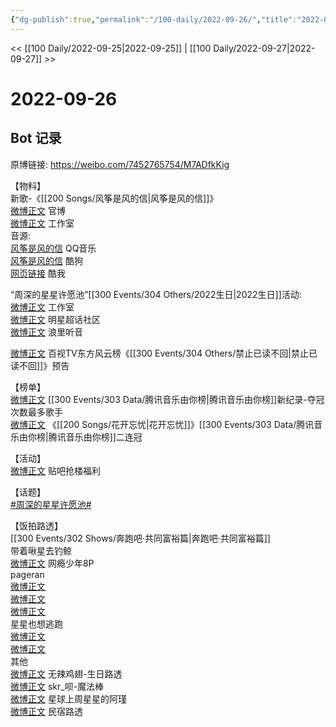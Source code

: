 ```yaml
---
{"dg-publish":true,"permalink":"/100-daily/2022-09-26/","title":"2022-09-26"}
---
```



<< [[100 Daily/2022-09-25\|2022-09-25]] | [[100 Daily/2022-09-27\|2022-09-27]] >>

# 2022-09-26

## Bot 记录

原博链接: https://weibo.com/7452765754/M7ADfkKig

【物料】  
新歌-《[[200 Songs/风筝是风的信\|风筝是风的信]]》  
[微博正文](https://m.weibo.cn/1883007604/4817905889315999) 官博  
[微博正文](https://m.weibo.cn/7478855230/4817889506361829) 工作室  
音源:  
[风筝是风的信](https://weibo.cn/sinaurl?u=https%3A%2F%2Fi.y.qq.com%2Fv8%2Fplaysong.html%3Fsongid%3D376520331%26source%3Dyqq%26ADTAG%3Dhz_wb_sf%26channelId%3D10081987) QQ音乐  
[风筝是风的信](https://weibo.cn/sinaurl?u=https%3A%2F%2Ft3.kugou.com%2Fsong.html%3Fid%3D2LooFfdzDV3) 酷狗  
[网页链接](https://weibo.cn/sinaurl?u=http%3A%2F%2Fm.kuwo.cn%2Fnewh5app%2Fplay_detail%2F240715889) 酷我

“周深的星星许愿池”[[300 Events/304 Others/2022生日\|2022生日]]活动:  
[微博正文](https://m.weibo.cn/7478855230/4817921953759755) 工作室  
[微博正文](https://m.weibo.cn/6927629563/4817954275071805) 明星超话社区  
[微博正文](https://m.weibo.cn/1645770900/4817969693590158) 浪里听音

[微博正文](https://m.weibo.cn/7516842376/4817899854236726) 百视TV东方风云榜《[[300 Events/304 Others/禁止已读不回\|禁止已读不回]]》预告

【榜单】  
[微博正文](https://m.weibo.cn/6733257358/4817989813933630) [[300 Events/303 Data/腾讯音乐由你榜\|腾讯音乐由你榜]]新纪录-夺冠次数最多歌手  
[微博正文](https://m.weibo.cn/6733257358/4817975577936287) 《[[200 Songs/花开忘忧\|花开忘忧]]》[[300 Events/303 Data/腾讯音乐由你榜\|腾讯音乐由你榜]]二连冠

【活动】  
[微博正文](https://m.weibo.cn/6984106506/4817918765828044) 贴吧抢楼福利

【话题】  
[#周深的星星许愿池#](https://s.weibo.com/weibo?q=%23%E5%91%A8%E6%B7%B1%E7%9A%84%E6%98%9F%E6%98%9F%E8%AE%B8%E6%84%BF%E6%B1%A0%23)

【饭拍路透】  
[[300 Events/302 Shows/奔跑吧·共同富裕篇\|奔跑吧·共同富裕篇]]  
带着啾星去钓鲸  
[微博正文](https://m.weibo.cn/3246571812/4818054645809771) 网瘾少年8P  
pageran  
[微博正文](https://m.weibo.cn/7633014126/4817881545839561)  
[微博正文](https://m.weibo.cn/7633014126/4817958297142618)  
[微博正文](https://m.weibo.cn/7633014126/4818046851743892)  
星星也想逃跑  
[微博正文](https://m.weibo.cn/5219918112/4818020284764083)  
[微博正文](https://m.weibo.cn/5219918112/4818026991453237)  
其他  
[微博正文](https://m.weibo.cn/7495641082/4818042758370046) 无辣鸡翅-生日路透  
[微博正文](https://m.weibo.cn/6433509682/4818062223609814) skr_呗-魔法棒  
[微博正文](https://m.weibo.cn/5861908076/4817871467185920) 星球上周星星的阿瑾  
[微博正文](https://m.weibo.cn/5122158435/4817893671829523) 民宿路透

